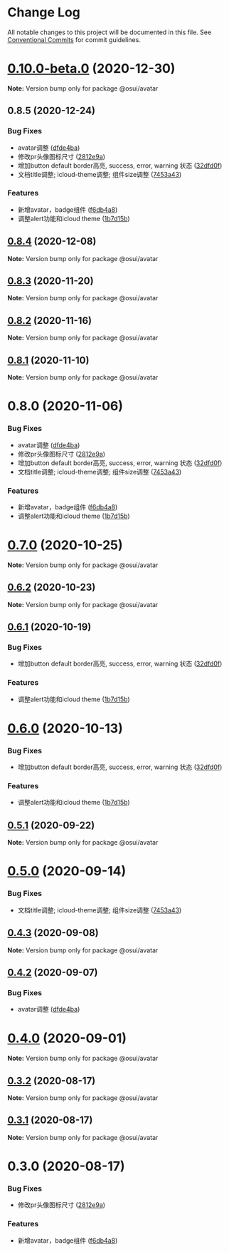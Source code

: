 # Change Log

All notable changes to this project will be documented in this file.
See [Conventional Commits](https://conventionalcommits.org) for commit guidelines.

# [0.10.0-beta.0](https://gitee.com/gitee-fe/osui/tree/master/compare/@osui/avatar@0.8.5...@osui/avatar@0.10.0-beta.0) (2020-12-30)

**Note:** Version bump only for package @osui/avatar





## 0.8.5 (2020-12-24)


### Bug Fixes

* avatar调整 ([dfde4ba](https://gitee.com/gitee-fe/osui/tree/master/commits/dfde4baa8f27f89c3246f7ea735cd05e2609c8a1))
* 修改pr头像图标尺寸 ([2812e9a](https://gitee.com/gitee-fe/osui/tree/master/commits/2812e9ab855c4a62f29a5829a8a8220ba4bb8def))
* 增加button default border高亮, success, error, warning 状态 ([32dfd0f](https://gitee.com/gitee-fe/osui/tree/master/commits/32dfd0f8ef987a3e0a3adc724f75c07f5d6c9a2a))
* 文档title调整; icloud-theme调整; 组件size调整 ([7453a43](https://gitee.com/gitee-fe/osui/tree/master/commits/7453a437fb419db875709b32f934ba9e3454f895))


### Features

* 新增avatar，badge组件 ([f6db4a8](https://gitee.com/gitee-fe/osui/tree/master/commits/f6db4a8575c347ffe1aa3b1c575590ae8a844567))
* 调整alert功能和icloud theme ([1b7d15b](https://gitee.com/gitee-fe/osui/tree/master/commits/1b7d15b741841378951a69d72db03ed334ab287e))





## [0.8.4](https://gitee.com/gitee-fe/osui/tree/master/compare/@osui/avatar@0.8.3...@osui/avatar@0.8.4) (2020-12-08)

**Note:** Version bump only for package @osui/avatar





## [0.8.3](https://gitee.com/gitee-fe/osui/tree/master/compare/@osui/avatar@0.8.2...@osui/avatar@0.8.3) (2020-11-20)

**Note:** Version bump only for package @osui/avatar





## [0.8.2](https://gitee.com/gitee-fe/osui/tree/master/compare/@osui/avatar@0.8.1...@osui/avatar@0.8.2) (2020-11-16)

**Note:** Version bump only for package @osui/avatar





## [0.8.1](https://gitee.com/gitee-fe/osui/tree/master/compare/@osui/avatar@0.6.2...@osui/avatar@0.8.1) (2020-11-10)

**Note:** Version bump only for package @osui/avatar





# 0.8.0 (2020-11-06)


### Bug Fixes

* avatar调整 ([dfde4ba](https://gitee.com/gitee-fe/osui/tree/master/commits/dfde4baa8f27f89c3246f7ea735cd05e2609c8a1))
* 修改pr头像图标尺寸 ([2812e9a](https://gitee.com/gitee-fe/osui/tree/master/commits/2812e9ab855c4a62f29a5829a8a8220ba4bb8def))
* 增加button default border高亮, success, error, warning 状态 ([32dfd0f](https://gitee.com/gitee-fe/osui/tree/master/commits/32dfd0f8ef987a3e0a3adc724f75c07f5d6c9a2a))
* 文档title调整; icloud-theme调整; 组件size调整 ([7453a43](https://gitee.com/gitee-fe/osui/tree/master/commits/7453a437fb419db875709b32f934ba9e3454f895))


### Features

* 新增avatar，badge组件 ([f6db4a8](https://gitee.com/gitee-fe/osui/tree/master/commits/f6db4a8575c347ffe1aa3b1c575590ae8a844567))
* 调整alert功能和icloud theme ([1b7d15b](https://gitee.com/gitee-fe/osui/tree/master/commits/1b7d15b741841378951a69d72db03ed334ab287e))





# [0.7.0](https://gitee.com/gitee-fe/osui/tree/master/compare/@osui/avatar@0.6.2...@osui/avatar@0.7.0) (2020-10-25)

**Note:** Version bump only for package @osui/avatar





## [0.6.2](https://gitee.com/gitee-fe/osui/tree/master/compare/@osui/avatar@0.6.1...@osui/avatar@0.6.2) (2020-10-23)

**Note:** Version bump only for package @osui/avatar





## [0.6.1](https://gitee.com/gitee-fe/osui/tree/master/compare/@osui/avatar@0.5.1...@osui/avatar@0.6.1) (2020-10-19)


### Bug Fixes

* 增加button default border高亮, success, error, warning 状态 ([32dfd0f](https://gitee.com/gitee-fe/osui/tree/master/commits/32dfd0f8ef987a3e0a3adc724f75c07f5d6c9a2a))


### Features

* 调整alert功能和icloud theme ([1b7d15b](https://gitee.com/gitee-fe/osui/tree/master/commits/1b7d15b741841378951a69d72db03ed334ab287e))





# [0.6.0](https://gitee.com/gitee-fe/osui/tree/master/compare/@osui/avatar@0.5.1...@osui/avatar@0.6.0) (2020-10-13)


### Bug Fixes

* 增加button default border高亮, success, error, warning 状态 ([32dfd0f](https://gitee.com/gitee-fe/osui/tree/master/commits/32dfd0f8ef987a3e0a3adc724f75c07f5d6c9a2a))


### Features

* 调整alert功能和icloud theme ([1b7d15b](https://gitee.com/gitee-fe/osui/tree/master/commits/1b7d15b741841378951a69d72db03ed334ab287e))





## [0.5.1](https://gitee.com/gitee-fe/osui/tree/master/compare/@osui/avatar@0.5.0...@osui/avatar@0.5.1) (2020-09-22)

**Note:** Version bump only for package @osui/avatar





# [0.5.0](https://gitee.com/gitee-fe/osui/tree/master/compare/@osui/avatar@0.4.3...@osui/avatar@0.5.0) (2020-09-14)


### Bug Fixes

* 文档title调整; icloud-theme调整; 组件size调整 ([7453a43](https://gitee.com/gitee-fe/osui/tree/master/commits/7453a437fb419db875709b32f934ba9e3454f895))





## [0.4.3](https://gitee.com/gitee-fe/osui/tree/master/compare/@osui/avatar@0.4.2...@osui/avatar@0.4.3) (2020-09-08)

**Note:** Version bump only for package @osui/avatar





## [0.4.2](https://gitee.com/gitee-fe/osui/tree/master/compare/@osui/avatar@0.3.2...@osui/avatar@0.4.2) (2020-09-07)


### Bug Fixes

* avatar调整 ([dfde4ba](https://gitee.com/gitee-fe/osui/tree/master/commits/dfde4baa8f27f89c3246f7ea735cd05e2609c8a1))





# [0.4.0](https://gitee.com/gitee-fe/osui/tree/master/compare/@osui/avatar@0.3.2...@osui/avatar@0.4.0) (2020-09-01)

**Note:** Version bump only for package @osui/avatar





## [0.3.2](https://gitee.com/gitee-fe/osui/tree/master/compare/@osui/avatar@0.3.1...@osui/avatar@0.3.2) (2020-08-17)

**Note:** Version bump only for package @osui/avatar





## [0.3.1](https://gitee.com/gitee-fe/osui/tree/master/compare/@osui/avatar@0.3.0...@osui/avatar@0.3.1) (2020-08-17)

**Note:** Version bump only for package @osui/avatar





# 0.3.0 (2020-08-17)


### Bug Fixes

* 修改pr头像图标尺寸 ([2812e9a](https://gitee.com/gitee-fe/osui/tree/master/commits/2812e9ab855c4a62f29a5829a8a8220ba4bb8def))


### Features

* 新增avatar，badge组件 ([f6db4a8](https://gitee.com/gitee-fe/osui/tree/master/commits/f6db4a8575c347ffe1aa3b1c575590ae8a844567))
